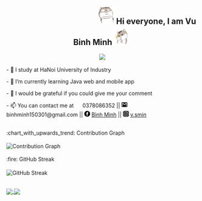 

<div style="margin: auto;">
<div style="text-align: center">
  <h2>  &emsp;  &emsp;  &emsp;  &emsp;  &emsp;  &emsp;  &emsp;  &emsp;  &emsp; <img src="https://github.com/vbminh/vbminh/blob/main/images/8.gif" width="50" height="50"</img>Hi everyone, I am Vu Binh Minh<img src="https://github.com/vbminh/vbminh/blob/main/images/7.gif" width="50" height="50"</img>
  </h2>
  </div>
  
 <p align="center"><img src="https://readme-typing-svg.herokuapp.com?lines=Java+Developer;Confident;Creative;Active&center=true" /></p>

<p>- 🔭 I study at HaNoi University of Industry
<p>- 🌱 I’m currently learning Java web and mobile app</p>
<p>- 💬 I would be grateful if you could give me your comment</p>
<p>- 📫 You can contact me at <img src="https://static.xx.fbcdn.net/images/emoji.php/v9/t21/1/28/260e.png" width="15" height="15"> 0378086352 || <img src="https://github.com/vbminh/vbminh/blob/main/images/gmail.png" width="15" height="15"> binhminh150301@gmail.com || <img src="https://github.com/vbminh/vbminh/blob/main/images/fb.png" width="15" height="15"> <a href="https://www.facebook.com/binhminh.vu1503" target="blank">Bình Minh</a> || <img src="https://github.com/vbminh/vbminh/blob/main/images/ig.jpg" width="15" height="15">  <a href="https://www.instagram.com/v.smin/" target="blank">v.smin</a></p>
 
<br/>
  <summary>:chart_with_upwards_trend: Contribution Graph </summary>
<br/>
   <img src="https://activity-graph.herokuapp.com/graph?username=vbminh&theme=xcode" alt="Contribution Graph" align="center" />                                        <br/>                                                                                            
 <br/>
 <summary>:fire: GitHub Streak</summary>
 <br/>
 <img src="https://github-readme-streak-stats.herokuapp.com/?user=vbminh&theme=radical&show-icons=true" alt="GitHub Streak" align="center" />

<br/>
<br/>
<p>
  <a href="https://github.com/vbminh" title="User Profile">
    <img height=175 align="center" src="https://github-readme-stats.vercel.app/api?username=vbminh&show_icons=true&theme=radical&hide=[%22contribs%22,%22issues%22]">
  </a>
  <a href="https://github.com/vbminh" title="User Profile">
    <img height=175 align="center" src="https://github-readme-stats.vercel.app/api/top-langs/?username=vbminh&theme=radical&layout=compact">
  </a>
</p>


